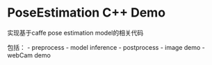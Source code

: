 # PoseEstimation C++ Demo 

实现基于caffe pose estimation model的相关代码 

包括：
    - preprocess
    - model inference 
    - postprocess 
    - image demo 
    - webCam demo 


